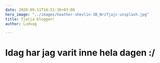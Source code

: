 ```yaml
---
date: 2020-09-11T18:51:36+03:00
hero_image: "../images/heather-shevlin-3B_NrzTjajc-unsplash.jpg"
title: Tjatja bloggen!
author: Ludvag

---
```

# Idag har jag varit inne hela dagen :/